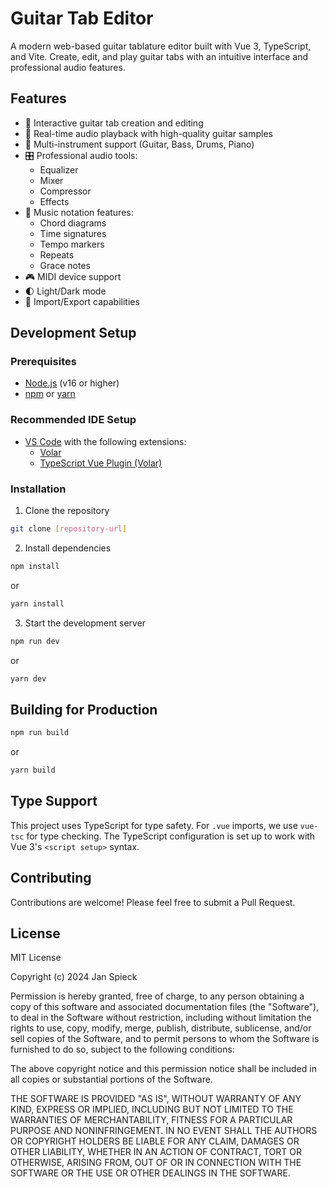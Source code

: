 # Guitar Tab Editor

A modern web-based guitar tablature editor built with Vue 3, TypeScript, and Vite. Create, edit, and play guitar tabs with an intuitive interface and professional audio features.

## Features

- 🎸 Interactive guitar tab creation and editing
- 🎵 Real-time audio playback with high-quality guitar samples
- 🎹 Multi-instrument support (Guitar, Bass, Drums, Piano)
- 🎛️ Professional audio tools:
  - Equalizer
  - Mixer
  - Compressor
  - Effects
- 📝 Music notation features:
  - Chord diagrams
  - Time signatures
  - Tempo markers
  - Repeats
  - Grace notes
- 🎮 MIDI device support
- 🌓 Light/Dark mode
- 💾 Import/Export capabilities

## Development Setup

### Prerequisites

- [Node.js](https://nodejs.org/) (v16 or higher)
- [npm](https://www.npmjs.com/) or [yarn](https://yarnpkg.com/)

### Recommended IDE Setup

- [VS Code](https://code.visualstudio.com/) with the following extensions:
  - [Volar](https://marketplace.visualstudio.com/items?itemName=Vue.volar)
  - [TypeScript Vue Plugin (Volar)](https://marketplace.visualstudio.com/items?itemName=Vue.vscode-typescript-vue-plugin)

### Installation

1. Clone the repository
```bash
git clone [repository-url]
```
2. Install dependencies
```bash
npm install
```
or
```bash
yarn install
```
3. Start the development server
```bash
npm run dev
```
or
```bash
yarn dev
```
## Building for Production
```bash
npm run build
```
or
```bash
yarn build
```
## Type Support

This project uses TypeScript for type safety. For `.vue` imports, we use `vue-tsc` for type checking. The TypeScript configuration is set up to work with Vue 3's `<script setup>` syntax.

## Contributing

Contributions are welcome! Please feel free to submit a Pull Request.

## License

MIT License

Copyright (c) 2024 Jan Spieck

Permission is hereby granted, free of charge, to any person obtaining a copy
of this software and associated documentation files (the "Software"), to deal
in the Software without restriction, including without limitation the rights
to use, copy, modify, merge, publish, distribute, sublicense, and/or sell
copies of the Software, and to permit persons to whom the Software is
furnished to do so, subject to the following conditions:

The above copyright notice and this permission notice shall be included in all
copies or substantial portions of the Software.

THE SOFTWARE IS PROVIDED "AS IS", WITHOUT WARRANTY OF ANY KIND, EXPRESS OR
IMPLIED, INCLUDING BUT NOT LIMITED TO THE WARRANTIES OF MERCHANTABILITY,
FITNESS FOR A PARTICULAR PURPOSE AND NONINFRINGEMENT. IN NO EVENT SHALL THE
AUTHORS OR COPYRIGHT HOLDERS BE LIABLE FOR ANY CLAIM, DAMAGES OR OTHER
LIABILITY, WHETHER IN AN ACTION OF CONTRACT, TORT OR OTHERWISE, ARISING FROM,
OUT OF OR IN CONNECTION WITH THE SOFTWARE OR THE USE OR OTHER DEALINGS IN THE
SOFTWARE.